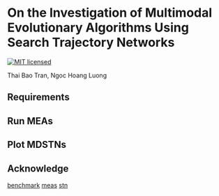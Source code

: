 # On the Investigation of Multimodal Evolutionary Algorithms Using Search Trajectory Networks
[![MIT licensed](https://img.shields.io/badge/license-MIT-brightgreen.svg)](LICENSE.md)

Thai Bao Tran, Ngoc Hoang Luong

## Requirements

## Run MEAs

## Plot MDSTNs

## Acknowledge

[benchmark](https://github.com/mikeagn/CEC2013)
[meas](https://github.com/scmaree/HillVallEA)
[stn](https://github.com/gabro8a/STNs)